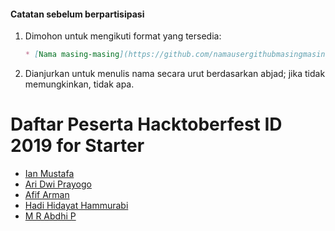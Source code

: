 #### Catatan sebelum berpartisipasi
1. Dimohon untuk mengikuti format yang tersedia:
   ```md
   * [Nama masing-masing](https://github.com/namausergithubmasingmasing)
   ```
2. Dianjurkan untuk menulis nama secara urut berdasarkan abjad; jika tidak memungkinkan, tidak apa.

# Daftar Peserta Hacktoberfest ID 2019 for Starter

* [Ian Mustafa](https://github.com/ianmustafa)
* [Ari Dwi Prayogo](https://github.com/aridwiprayogo)
* [Afif Arman](https://github.com/Armandos42)
* [Hadi Hidayat Hammurabi](https://github.com/hadihammurabi)
* [M R Abdhi P](https://github.com/abdhilabs)
